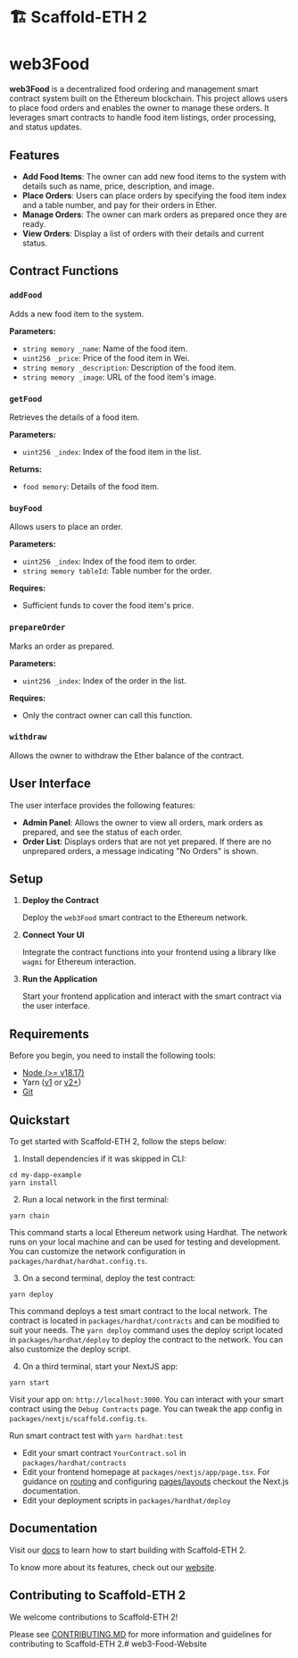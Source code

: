 # 🏗 Scaffold-ETH 2
# web3Food

**web3Food** is a decentralized food ordering and management smart contract system built on the Ethereum blockchain. This project allows users to place food orders and enables the owner to manage these orders. It leverages smart contracts to handle food item listings, order processing, and status updates.

## Features

- **Add Food Items**: The owner can add new food items to the system with details such as name, price, description, and image.
- **Place Orders**: Users can place orders by specifying the food item index and a table number, and pay for their orders in Ether.
- **Manage Orders**: The owner can mark orders as prepared once they are ready.
- **View Orders**: Display a list of orders with their details and current status.

## Contract Functions

### `addFood`

Adds a new food item to the system.

**Parameters:**
- `string memory _name`: Name of the food item.
- `uint256 _price`: Price of the food item in Wei.
- `string memory _description`: Description of the food item.
- `string memory _image`: URL of the food item's image.

### `getFood`

Retrieves the details of a food item.

**Parameters:**
- `uint256 _index`: Index of the food item in the list.

**Returns:**
- `food memory`: Details of the food item.

### `buyFood`

Allows users to place an order.

**Parameters:**
- `uint256 _index`: Index of the food item to order.
- `string memory tableId`: Table number for the order.

**Requires:**
- Sufficient funds to cover the food item's price.

### `prepareOrder`

Marks an order as prepared.

**Parameters:**
- `uint256 _index`: Index of the order in the list.

**Requires:**
- Only the contract owner can call this function.

### `withdraw`

Allows the owner to withdraw the Ether balance of the contract.

## User Interface

The user interface provides the following features:

- **Admin Panel**: Allows the owner to view all orders, mark orders as prepared, and see the status of each order.
- **Order List**: Displays orders that are not yet prepared. If there are no unprepared orders, a message indicating "No Orders" is shown.

## Setup

1. **Deploy the Contract**

   Deploy the `web3Food` smart contract to the Ethereum network.

2. **Connect Your UI**

   Integrate the contract functions into your frontend using a library like `wagmi` for Ethereum interaction.

3. **Run the Application**

   Start your frontend application and interact with the smart contract via the user interface.

## Requirements

Before you begin, you need to install the following tools:

- [Node (>= v18.17)](https://nodejs.org/en/download/)
- Yarn ([v1](https://classic.yarnpkg.com/en/docs/install/) or [v2+](https://yarnpkg.com/getting-started/install))
- [Git](https://git-scm.com/downloads)

## Quickstart

To get started with Scaffold-ETH 2, follow the steps below:

1. Install dependencies if it was skipped in CLI:

```
cd my-dapp-example
yarn install
```

2. Run a local network in the first terminal:

```
yarn chain
```

This command starts a local Ethereum network using Hardhat. The network runs on your local machine and can be used for testing and development. You can customize the network configuration in `packages/hardhat/hardhat.config.ts`.

3. On a second terminal, deploy the test contract:

```
yarn deploy
```

This command deploys a test smart contract to the local network. The contract is located in `packages/hardhat/contracts` and can be modified to suit your needs. The `yarn deploy` command uses the deploy script located in `packages/hardhat/deploy` to deploy the contract to the network. You can also customize the deploy script.

4. On a third terminal, start your NextJS app:

```
yarn start
```

Visit your app on: `http://localhost:3000`. You can interact with your smart contract using the `Debug Contracts` page. You can tweak the app config in `packages/nextjs/scaffold.config.ts`.

Run smart contract test with `yarn hardhat:test`

- Edit your smart contract `YourContract.sol` in `packages/hardhat/contracts`
- Edit your frontend homepage at `packages/nextjs/app/page.tsx`. For guidance on [routing](https://nextjs.org/docs/app/building-your-application/routing/defining-routes) and configuring [pages/layouts](https://nextjs.org/docs/app/building-your-application/routing/pages-and-layouts) checkout the Next.js documentation.
- Edit your deployment scripts in `packages/hardhat/deploy`


## Documentation

Visit our [docs](https://docs.scaffoldeth.io) to learn how to start building with Scaffold-ETH 2.

To know more about its features, check out our [website](https://scaffoldeth.io).

## Contributing to Scaffold-ETH 2

We welcome contributions to Scaffold-ETH 2!

Please see [CONTRIBUTING.MD](https://github.com/scaffold-eth/scaffold-eth-2/blob/main/CONTRIBUTING.md) for more information and guidelines for contributing to Scaffold-ETH 2.# web3-Food-Website
